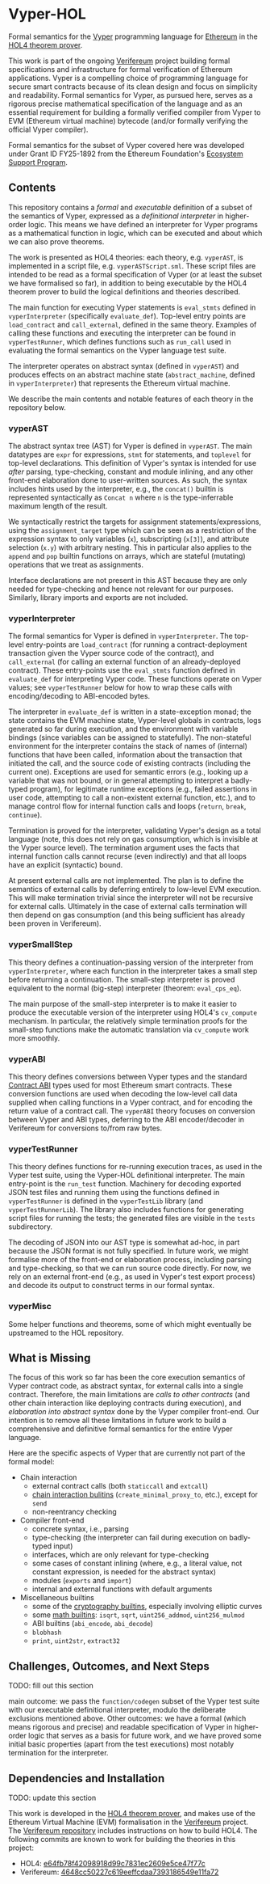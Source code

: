 # Vyper-HOL
Formal semantics for the [Vyper](https://vyperlang.org) programming language for [Ethereum](https://ethereum.org) in the [HOL4 theorem prover](https://hol-theorem-prover.org).

This work is part of the ongoing [Verifereum](https://verifereum.org) project building formal specifications and infrastructure for formal verification of Ethereum applications. Vyper is a compelling choice of programming language for secure smart contracts because of its clean design and focus on simplicity and readability. Formal semantics for Vyper, as pursued here, serves as a rigorous precise mathematical specification of the language and as an essential requirement for building a formally verified compiler from Vyper to EVM (Ethereum virtual machine) bytecode (and/or formally verifying the official Vyper compiler).

Formal semantics for the subset of Vyper covered here was developed under Grant ID FY25-1892 from the Ethereum Foundation's [Ecosystem Support Program](https://esp.ethereum.foundation).

## Contents

This repository contains a _formal_ and _executable_ definition of a subset of the semantics of Vyper, expressed as a _definitional interpreter_ in higher-order logic. This means we have defined an interpreter for Vyper programs as a mathematical function in logic, which can be executed and about which we can also prove theorems.

The work is presented as HOL4 theories: each theory, e.g. `vyperAST`, is implemented in a script file, e.g. `vyperASTScript.sml`.
These script files are intended to be read as a formal specification of Vyper (or at least the subset we have formalised so far), in addition to being executable by the HOL4 theorem prover to build the logical definitions and theories described.

The main function for executing Vyper statements is `eval_stmts` defined in `vyperInterpreter` (specifically `evaluate_def`). Top-level entry points are `load_contract` and `call_external`, defined in the same theory. Examples of calling these functions and executing the interpreter can be found in `vyperTestRunner`, which defines functions such as `run_call` used in evaluating the formal semantics on the Vyper language test suite.

The interpreter operates on abstract syntax (defined in `vyperAST`) and produces effects on an abstract machine state (`abstract_machine`, defined in `vyperInterpreter`) that represents the Ethereum virtual machine.

We describe the main contents and notable features of each theory in the repository below.

### vyperAST

The abstract syntax tree (AST) for Vyper is defined in `vyperAST`. The main datatypes are `expr` for expressions, `stmt` for statements, and `toplevel` for top-level declarations. This definition of Vyper's syntax is intended for use _after_ parsing, type-checking, constant and module inlining, and any other front-end elaboration done to user-written sources. As such, the syntax includes hints used by the interpreter, e.g., the `concat()` builtin is represented syntactically as `Concat n` where `n` is the type-inferrable maximum length of the result.

We syntactically restrict the targets for assignment statements/expressions, using the `assignment_target` type which can be seen as a restriction of the expression syntax to only variables (`x`), subscripting (`x[3]`), and attribute selection (`x.y`) with arbitrary nesting. This in particular also applies to the `append` and `pop` builtin functions on arrays, which are stateful (mutating) operations that we treat as assignments.

Interface declarations are not present in this AST because they are only needed for type-checking and hence not relevant for our purposes. Similarly, library imports and exports are not included.

### vyperInterpreter

The formal semantics for Vyper is defined in `vyperInterpreter`. The top-level entry-points are `load_contract` (for running a contract-deployment transaction given the Vyper source code of the contract), and `call_external` (for calling an external function of an already-deployed contract). These entry-points use the `eval_stmts` function defined in `evaluate_def` for interpreting Vyper code. These functions operate on Vyper values; see `vyperTestRunner` below for how to wrap these calls with encoding/decoding to ABI-encoded bytes.

The interpreter  in `evaluate_def` is written in a state-exception monad; the state contains the EVM machine state, Vyper-level globals in contracts, logs generated so far during execution, and the environment with variable bindings (since variables can be assigned to statefully). The non-stateful environment for the interpreter contains the stack of names of (internal) functions that have been called, information about the transaction that initiated the call, and the source code of existing contracts (including the current one). Exceptions are used for semantic errors (e.g., looking up a variable that was not bound, or in general attempting to interpret a badly-typed program), for legitimate runtime exceptions (e.g., failed assertions in user code, attempting to call a non-existent external function, etc.), and to manage control flow for internal function calls and loops (`return`, `break`, `continue`).

Termination is proved for the interpreter, validating Vyper's design as a total language (note, this does not rely on gas consumption, which is invisible at the Vyper source level). The termination argument uses the facts that internal function calls cannot recurse (even indirectly) and that all loops have an explicit (syntactic) bound.

At present external calls are not implemented. The plan is to define the semantics of external calls by deferring entirely to low-level EVM execution. This will make termination trivial since the interpreter will not be recursive for external calls. Ultimately in the case of external calls termination will then depend on gas consumption (and this being sufficient has already been proven in Verifereum).

### vyperSmallStep

This theory defines a continuation-passing version of the interpreter from `vyperInterpreter`, where each function in the interpreter takes a small step before returning a continuation. The small-step interpreter is proved equivalent to the normal (big-step) interpreter (theorem: `eval_cps_eq`).

The main purpose of the small-step interpreter is to make it easier to produce the executable version of the interpreter using HOL4's `cv_compute` mechanism. In particular, the relatively simple termination proofs for the small-step functions make the automatic translation via `cv_compute` work more smoothly.

### vyperABI

This theory defines conversions between Vyper types and the standard [Contract ABI](https://docs.soliditylang.org/en/latest/abi-spec.html) types used for most Ethereum smart contracts. These conversion functions are used when decoding the low-level call data supplied when calling functions in a Vyper contract, and for encoding the return value of a contract call. The `vyperABI` theory focuses on conversion between Vyper and ABI types, deferring to the ABI encoder/decoder in Verifereum for conversions to/from raw bytes.

### vyperTestRunner

This theory defines functions for re-running execution traces, as used in the Vyper test suite, using the Vyper-HOL definitional interpreter. The main entry-point is the `run_test` function. Machinery for decoding exported JSON test files and running them using the functions defined in `vyperTestRunner` is defined in the `vyperTestLib` library (and `vyperTestRunnerLib`). The library also includes functions for generating script files for running the tests; the generated files are visible in the `tests` subdirectory.

The decoding of JSON into our AST type is somewhat ad-hoc, in part because the JSON format is not fully specified. In future work, we might formalise more of the front-end or elaboration process, including parsing and type-checking, so that we can run source code directly. For now, we rely on an external front-end (e.g., as used in Vyper's test export process) and decode its output to construct terms in our formal syntax.

### vyperMisc

Some helper functions and theorems, some of which might eventually be upstreamed to the HOL repository.

## What is Missing

The focus of this work so far has been the core execution semantics of Vyper contract code, as abstract syntax, for external calls into a single contract. Therefore, the main limitations are _calls to other contracts_ (and other chain interaction like deploying contracts during execution), and _elaboration into abstract syntax_ done by the Vyper compiler front-end. Our intention is to remove all these limitations in future work to build a comprehensive and definitive formal semantics for the entire Vyper language.

Here are the specific aspects of Vyper that are currently not part of the formal model:

- Chain interaction
    - external contract calls (both `staticcall` and `extcall`)
    - [chain interaction bulitins](https://docs.vyperlang.org/en/latest/built-in-functions.html#chain-interaction) (`create_minimal_proxy_to`, etc.), except for `send`
    - non-reentrancy checking
- Compiler front-end
    - concrete syntax, i.e., parsing
    - type-checking (the interpreter can fail during execution on badly-typed input)
    - interfaces, which are only relevant for type-checking
    - some cases of constant inlining (where, e.g., a literal value, not constant expression, is needed for the abstract syntax)
    - modules (`exports` and `import`)
    - internal and external functions with default arguments
- Miscellaneous builtins
    - some of the [cryptography builtins](https://docs.vyperlang.org/en/latest/built-in-functions.html#cryptography), especially involving elliptic curves
    - some [math builtins](https://docs.vyperlang.org/en/latest/built-in-functions.html#math): `isqrt`, `sqrt`, `uint256_addmod`, `uint256_mulmod`
    - ABI builtins (`abi_encode`, `abi_decode`)
    - `blobhash`
    - `print`, `uint2str`, `extract32`

## Challenges, Outcomes, and Next Steps

TODO: fill out this section

main outcome: we pass the `function/codegen` subset of the Vyper test suite with our executable definitional interpreter, modulo the deliberate exclusions mentioned above. Other outcomes: we have a formal (which means rigorous and precise) and readable specification of Vyper in higher-order logic that serves as a basis for future work, and we have proved some initial basic properties (apart from the test executions) most notably termination for the interpreter.

## Dependencies and Installation

TODO: update this section

This work is developed in the [HOL4 theorem prover](https://hol-theorem-prover.org), and makes use of the Ethereum Virtual Machine (EVM) formalisation in the [Verifereum](https://verifereum.org) project. The [Verifereum repository](https://github.com/verifereum/verifereum) includes instructions on how to build HOL4. The following commits are known to work for building the theories in this project:
  - HOL4: [e64fb78f42098918d99c7831ec2609e5ce47f77c](https://github.com/HOL-Theorem-Prover/HOL/tree/e64fb78f42098918d99c7831ec2609e5ce47f77c)
  - Verifereum: [4648cc50227c619eeffcdaa7393186549e11fa72](https://github.com/verifereum/verifereum/tree/4648cc50227c619eeffcdaa7393186549e11fa72)
